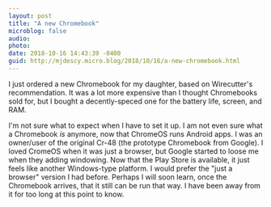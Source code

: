 ```yaml
---
layout: post
title: "A new Chromebook"
microblog: false
audio: 
photo: 
date: 2018-10-16 14:43:39 -0400
guid: http://mjdescy.micro.blog/2018/10/16/a-new-chromebook.html
---
```


I just ordered a new Chromebook for my daughter, based on Wirecutter's recommendation. It was a lot more expensive than I thought Chromebooks sold for, but I bought a decently-speced one for the battery life, screen, and RAM.  

I'm not sure what to expect when I have to set it up. I am not even sure what a Chromebook _is_ anymore, now that ChromeOS runs Android apps. I was an owner/user of the original Cr-48 (the prototype Chromebook from Google). I loved CromeOS when it was just a browser, but Google started to loose me when they adding windowing. Now that the Play Store is available, it just feels like another Windows-type platform. I would prefer the "just a browser" version I had before. Perhaps I will soon learn, once the Chromebook arrives, that it still can be run that way. I have been away from it for too long at this point to know.
